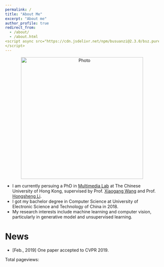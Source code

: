 ```yaml
---
permalink: /
title: "About Me"
excerpt: "About me"
author_profile: true
redirect_from: 
  - /about/
  - /about.html
<script async src="https://cdn.jsdelivr.net/npm/busuanzi@2.3.0/bsz.pure.mini.js">
</script>
---
```


<p align="center">
   <img src="https://ruiliu-ai.github.io/files/liurui_img.jpg?raw=true" alt="Photo" style="width: 400px;"/> 
</p>

* I am currently persuing a PhD in [Multimedia Lab](http://mmlab.ie.cuhk.edu.hk/) at The Chinese University of Hong Kong, supervised by Prof. [Xiaogang Wang](http://www.ee.cuhk.edu.hk/~xgwang/) and Prof. [Hongsheng Li](http://www.ee.cuhk.edu.hk/~hsli/). 
* I got my bachelor degree in Computer Science at University of Electronic Science and Technology of China in 2018. 
* My research interests include machine learning and computer vision, particularly in generative model and unsupervised learning. 

News
======
* [Feb., 2019] One paper accepted to CVPR 2019.

<span id="https://ruiliu-ai.github.io/">
    Total pageviews: <span id="https://ruiliu-ai.github.io/"></span>
</span>
